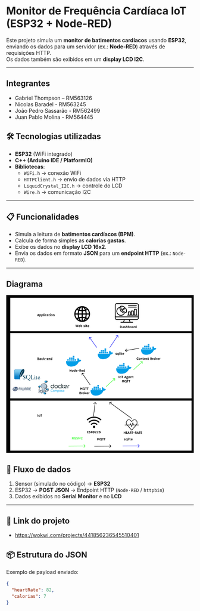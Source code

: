 # Monitor de Frequência Cardíaca IoT (ESP32 + Node-RED)

Este projeto simula um **monitor de batimentos cardíacos** usando **ESP32**, enviando os dados para um servidor (ex.: **Node-RED**) através de requisições HTTP.  
Os dados também são exibidos em um **display LCD I2C**.

---
## Integrantes
- Gabriel Thompson – RM563126
- Nicolas Baradel - RM563245
- João Pedro Sassarão - RM562499
- Juan Pablo Molina - RM564445

## 🛠️ Tecnologias utilizadas
- **ESP32** (WiFi integrado)  
- **C++ (Arduino IDE / PlatformIO)**  
- **Bibliotecas**:  
  - `WiFi.h` → conexão WiFi  
  - `HTTPClient.h` → envio de dados via HTTP  
  - `LiquidCrystal_I2C.h` → controle do LCD  
  - `Wire.h` → comunicação I2C  

---

## 📋 Funcionalidades
- Simula a leitura de **batimentos cardíacos (BPM)**.  
- Calcula de forma simples as **calorias gastas**.  
- Exibe os dados no **display LCD 16x2**.  
- Envia os dados em formato **JSON** para um **endpoint HTTP** (ex.: `Node-RED`).  

---
## Diagrama
![Diagrama da imagem](diagrama.png)


## 📡 Fluxo de dados
1. Sensor (simulado no código) → **ESP32**  
2. ESP32 → **POST JSON** → Endpoint HTTP (`Node-RED` / `httpbin`)  
3. Dados exibidos no **Serial Monitor** e no **LCD**  

---

## 🤖 Link do projeto
- https://wokwi.com/projects/441856236545510401

## 📦 Estrutura do JSON
Exemplo de payload enviado:
```json
{
  "heartRate": 82,
  "calorias": 7
}

